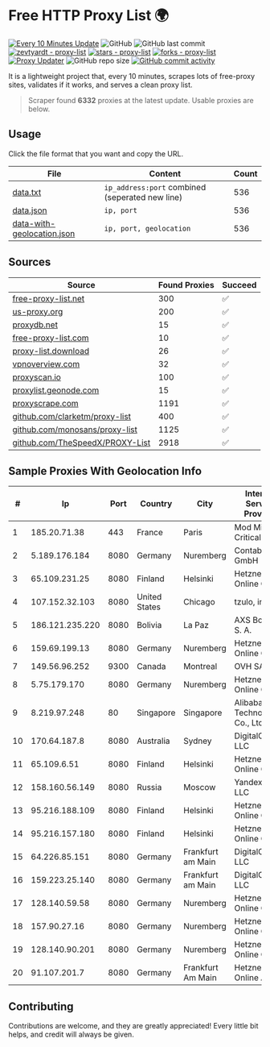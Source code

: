 
# Free HTTP Proxy List 🌍

[![Every 10 Minutes Update](https://github.com/mertguvencli/http-proxy-list/actions/workflows/main.yml/badge.svg?branch=main)](https://github.com/mertguvencli/http-proxy-list/actions/workflows/main.yml)
![GitHub](https://img.shields.io/github/license/mertguvencli/http-proxy-list)
![GitHub last commit](https://img.shields.io/github/last-commit/mertguvencli/http-proxy-list)
[![zevtyardt - proxy-list](https://img.shields.io/static/v1?label=zevtyardt&message=proxy-list&color=blue&logo=github)](https://github.com/zevtyardt/proxy-list "Go to GitHub repo")
[![stars - proxy-list](https://img.shields.io/github/stars/zevtyardt/proxy-list?style=social)](https://github.com/zevtyardt/proxy-list)
[![forks - proxy-list](https://img.shields.io/github/forks/zevtyardt/proxy-list?style=social)](https://github.com/zevtyardt/proxy-list)
[![Proxy Updater](https://github.com/zevtyardt/proxy-list/workflows/Proxy%20Updater/badge.svg)](https://github.com/zevtyardt/proxy-list/actions?query=workflow:"Proxy+Updater")
![GitHub repo size](https://img.shields.io/github/repo-size/zevtyardt/proxy-list)
[![GitHub commit activity](https://img.shields.io/github/commit-activity/m/zevtyardt/proxy-list?logo=commits)](https://github.com/zevtyardt/proxy-list/commits/main)

It is a lightweight project that, every 10 minutes, scrapes lots of free-proxy sites, validates if it works, and serves a clean proxy list.

> Scraper found **6332** proxies at the latest update. Usable proxies are below.

## Usage

Click the file format that you want and copy the URL.

|File|Content|Count|
|----|-------|-----|
|[data.txt](https://raw.githubusercontent.com/mertguvencli/http-proxy-list/main/proxy-list/data.txt)|`ip_address:port` combined (seperated new line)|536|
|[data.json](https://raw.githubusercontent.com/mertguvencli/http-proxy-list/main/proxy-list/data.json)|`ip, port`|536|
|[data-with-geolocation.json](https://raw.githubusercontent.com/mertguvencli/http-proxy-list/main/proxy-list/data-with-geolocation.json)|`ip, port, geolocation`|536|

## Sources

|Source|Found Proxies|Succeed|
|------|-------------|-------|
|[free-proxy-list.net](https://free-proxy-list.net)|300|✅|
|[us-proxy.org](https://www.us-proxy.org)|200|✅|
|[proxydb.net](http://proxydb.net)|15|✅|
|[free-proxy-list.com](https://free-proxy-list.com/?page=&port=&type%5B%5D=http&type%5B%5D=https&up_time=0&search=Search)|10|✅|
|[proxy-list.download](https://www.proxy-list.download/HTTP)|26|✅|
|[vpnoverview.com](https://vpnoverview.com/privacy/anonymous-browsing/free-proxy-servers)|32|✅|
|[proxyscan.io](https://www.proxyscan.io)|100|✅|
|[proxylist.geonode.com](https://proxylist.geonode.com/api/proxy-list?limit=300&page=1&sort_by=lastChecked&sort_type=desc&protocols=http,https)|15|✅|
|[proxyscrape.com](https://api.proxyscrape.com/v2/?request=displayproxies&protocol=http&timeout=10000&country=all&ssl=all&anonymity=all)|1191|✅|
|[github.com/clarketm/proxy-list](https://raw.githubusercontent.com/clarketm/proxy-list/master/proxy-list-raw.txt)|400|✅|
|[github.com/monosans/proxy-list](https://raw.githubusercontent.com/monosans/proxy-list/main/proxies/http.txt)|1125|✅|
|[github.com/TheSpeedX/PROXY-List](https://raw.githubusercontent.com/TheSpeedX/PROXY-List/master/http.txt)|2918|✅|


## Sample Proxies With Geolocation Info

|#|Ip|Port|Country|City|Internet Service Provider|
|-|--|----|-------|----|-------------------------|
|1|185.20.71.38|443|France|Paris|Mod Mission Critical LLC|
|2|5.189.176.184|8080|Germany|Nuremberg|Contabo GmbH|
|3|65.109.231.25|8080|Finland|Helsinki|Hetzner Online GmbH|
|4|107.152.32.103|8080|United States|Chicago|tzulo, inc.|
|5|186.121.235.220|8080|Bolivia|La Paz|AXS Bolivia S. A.|
|6|159.69.199.13|8080|Germany|Nuremberg|Hetzner Online GmbH|
|7|149.56.96.252|9300|Canada|Montreal|OVH SAS|
|8|5.75.179.170|8080|Germany|Nuremberg|Hetzner Online GmbH|
|9|8.219.97.248|80|Singapore|Singapore|Alibaba (US) Technology Co., Ltd.|
|10|170.64.187.8|8080|Australia|Sydney|DigitalOcean, LLC|
|11|65.109.6.51|8080|Finland|Helsinki|Hetzner Online GmbH|
|12|158.160.56.149|8080|Russia|Moscow|Yandex.Cloud LLC|
|13|95.216.188.109|8080|Finland|Helsinki|Hetzner Online GmbH|
|14|95.216.157.180|8080|Finland|Helsinki|Hetzner Online GmbH|
|15|64.226.85.151|8080|Germany|Frankfurt am Main|DigitalOcean, LLC|
|16|159.223.25.140|8080|Germany|Frankfurt am Main|DigitalOcean, LLC|
|17|128.140.59.58|8080|Germany|Nuremberg|Hetzner Online GmbH|
|18|157.90.27.16|8080|Germany|Nuremberg|Hetzner Online GmbH|
|19|128.140.90.201|8080|Germany|Nuremberg|Hetzner Online GmbH|
|20|91.107.201.7|8080|Germany|Frankfurt Am Main|Hetzner Online AG|



## Contributing

Contributions are welcome, and they are greatly appreciated! Every
little bit helps, and credit will always be given.

